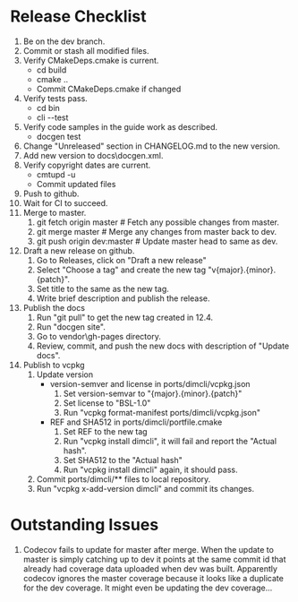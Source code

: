 <!--
Copyright Glen Knowles 2022 - 2025.
Distributed under the Boost Software License, Version 1.0.
-->

# Release Checklist
1. Be on the dev branch.
2. Commit or stash all modified files.
3. Verify CMakeDeps.cmake is current.
    - cd build
    - cmake ..
    - Commit CMakeDeps.cmake if changed
4. Verify tests pass.
    - cd bin
    - cli --test
5. Verify code samples in the guide work as described.
    - docgen test
6. Change "Unreleased" section in CHANGELOG.md to the new version.
7. Add new version to docs\docgen.xml.
8. Verify copyright dates are current.
    - cmtupd -u
    - Commit updated files
9. Push to github.
10. Wait for CI to succeed.
11. Merge to master.
    1. git fetch origin master    # Fetch any possible changes from master.
    2. git merge master           # Merge any changes from master back to dev.
    3. git push origin dev:master # Update master head to same as dev.
12. Draft a new release on github.
    1. Go to Releases, click on "Draft a new release"
    2. Select "Choose a tag" and create the new tag "v{major}.{minor}.{patch}".
    3. Set title to the same as the new tag.
    4. Write brief description and publish the release.
13. Publish the docs
    1. Run "git pull" to get the new tag created in 12.4.
    2. Run "docgen site".
    3. Go to vendor\gh-pages directory.
    4. Review, commit, and push the new docs with description of "Update docs".
14. Publish to vcpkg
    1. Update version
        - version-semver and license in ports/dimcli/vcpkg.json
            1. Set version-semvar to "{major}.{minor}.{patch}"
            2. Set license to "BSL-1.0"
            3. Run "vcpkg format-manifest ports/dimcli/vcpkg.json"
        - REF and SHA512 in ports/dimcli/portfile.cmake
            1. Set REF to the new tag
            2. Run "vcpkg install dimcli", it will fail and report the "Actual
               hash".
            3. Set SHA512 to the "Actual hash"
            4. Run "vcpkg install dimcli" again, it should pass.
    2. Commit ports/dimcli/** files to local repository.
    3. Run "vcpkg x-add-version dimcli" and commit its changes.

# Outstanding Issues
1. Codecov fails to update for master after merge. When the update to master
   is simply catching up to dev it points at the same commit id that already
   had coverage data uploaded when dev was built. Apparently codecov ignores
   the master coverage because it looks like a duplicate for the dev coverage.
   It might even be updating the dev coverage...
